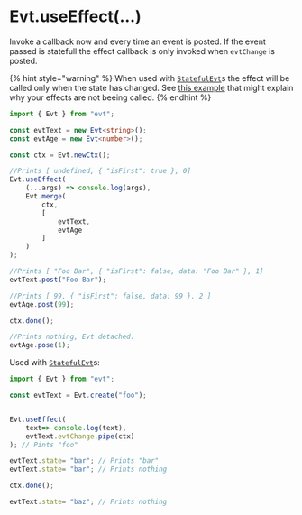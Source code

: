 # Evt.useEffect\(...\)

Invoke a callback now and every time an event is posted. If the event passed is statefull the effect callback is only invoked when `evtChange` is posted.

{% hint style="warning" %}
When used with [`StatefulEvt`](https://docs.evt.land/api/statefulevt)s the effect will be called only when the state has changed. See [this example](https://stackblitz.com/edit/evt-pgc8f8?embed=1&file=index.ts&hideExplorer=1) that might explain why your effects are not beeing called.
{% endhint %}

```typescript
import { Evt } from "evt";

const evtText = new Evt<string>();
const evtAge = new Evt<number>();

const ctx = Evt.newCtx();

//Prints [ undefined, { "isFirst": true }, 0]
Evt.useEffect(
    (...args) => console.log(args),
    Evt.merge(
        ctx,
        [
            evtText,
            evtAge
        ]
    )
);

//Prints [ "Foo Bar", { "isFirst": false, data: "Foo Bar" }, 1]
evtText.post("Foo Bar");

//Prints [ 99, { "isFirst": false, data: 99 }, 2 ]
evtAge.post(99);

ctx.done();

//Prints nothing, Evt detached.
evtAge.pose(1);
```

Used with [`StatefulEvt`](https://docs.evt.land/api/statefulevt)s:

```typescript
import { Evt } from "evt";

const evtText = Evt.create("foo");


Evt.useEffect(
    text=> console.log(text),
    evtText.evtChange.pipe(ctx)
); // Pints "foo"

evtText.state= "bar"; // Prints "bar"
evtText.state= "bar"; // Prints nothing

ctx.done();

evtText.state= "baz"; // Prints nothing
```



